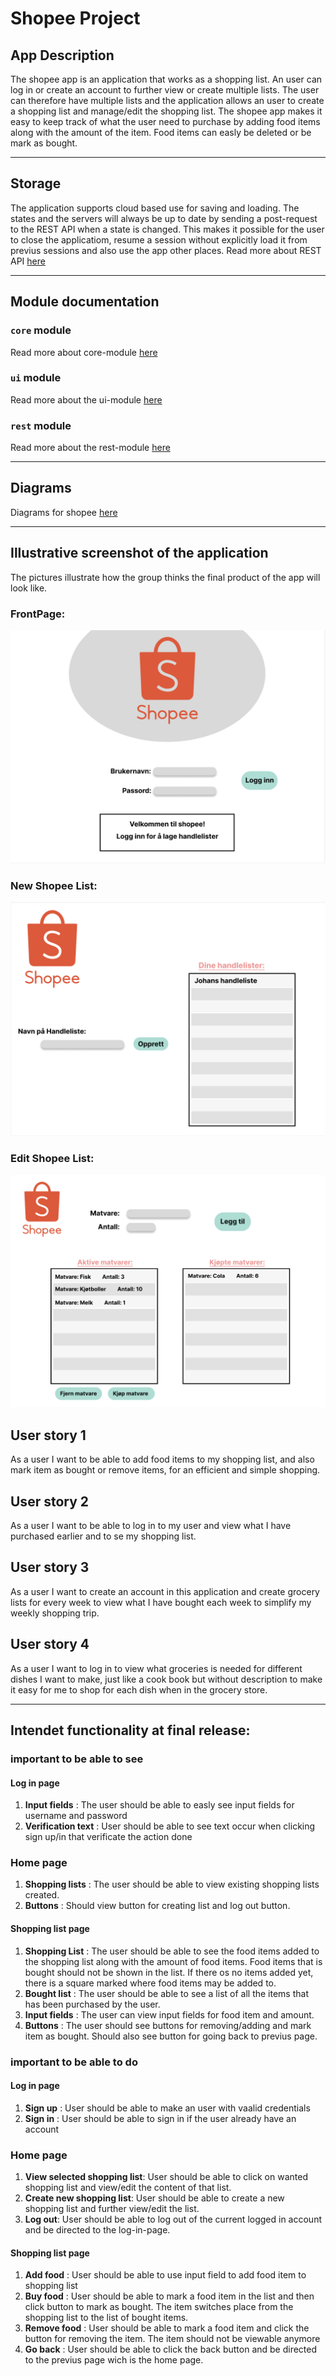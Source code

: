 # Shopee Project

## App Description
The shopee app is an application that works as a shopping list. An user can log in or create an account to further view or create multiple lists. The user can therefore have multiple lists and the application allows an user to create a shopping list and manage/edit the shopping list. The shopee app makes it easy to keep track of what the user need to purchase by adding food items along with the amount of the item. Food items can easly be deleted or be mark as bought. 
___

## Storage
The application supports cloud based use for saving and loading. The states and the servers will always be up to date by sending a post-request to the REST API when a state is changed. This makes it possible for the user to close the applicatiom, resume a session without explicitly load it from previus sessions and also use the app other places. Read more about REST API [here](docs/restapi.md)
_____

## Module documentation
### `core` module
Read more about core-module [here](shopee/core/readme.md)
### `ui` module
Read more about the ui-module [here](shopee/ui/readme.md)
### `rest` module
Read more about the rest-module [here](shopee/rest/readme.md)
_____
## Diagrams 
Diagrams for shopee [here](diagrams)

___

## Illustrative screenshot of the application

The pictures illustrate how the group thinks the final product of the app will look like. 

### FrontPage:
![FrontPage](shopee/ui/frame1.png)

### New Shopee List:
![New Shopee List](shopee/ui/frame2.png)

### Edit Shopee List:
![Edit Shopee List](shopee/ui/frame3.png)

## User story 1
As a user I want to be able to add food items to my shopping list, and also mark item as bought or remove items, for an efficient and simple shopping.
## User story 2
As a user I want to be able to log in to my user and view what I have purchased earlier and to se my shopping list.
## User story 3
As a user I want to create an account in this application and create grocery lists for every week to view what I have bought each week to simplify my weekly shopping trip. 
## User story 4
As a user I want to log in to view what groceries is needed for different dishes I want to make, just like a cook book but without description to make it easy for me to shop for each dish when in the grocery store.
_____

## Intendet functionality at final release:


### important to be able to see
#### Log in page
1. **Input fields** : The user should be able to easly see input fields for username and password
2. **Verification text** : User should be able to see text occur when clicking sign up/in that verificate the action done
### Home page
1. **Shopping lists** : The user should be able to view existing shopping lists created. 
2. **Buttons** : Should view button for creating list and log out button.
#### Shopping list page
1. **Shopping List** : The user should be able to see the food items added to the shopping list along with the amount of food items. Food items that is bought should not be shown in the list. If there os no items added yet, there is a square marked where food items may be added to.
2. **Bought list** : The user should be able to see a list of all the items that has been purchased by the user.
3. **Input fields** : The user can view input fields for food item and amount.
4. **Buttons** : The user should see buttons for removing/adding and mark item as bought. Should also see button for going back to previus page.

### important to be able to do
#### Log in page
1. **Sign up** : User should be able to make an user with vaalid credentials
2. **Sign in** : User should be able to sign in if the user already have an account
### Home page
1. **View selected shopping list**: User should be able to click on wanted shopping list and view/edit the content of that list.
2. **Create new shopping list**: User should be able to create a new shopping list and further view/edit the list.
3. **Log out**: User should be able to log out of the current logged in account and be directed to the log-in-page.
#### Shopping list page
1. **Add food** : User should be able to use input field to add food item to shopping list
2. **Buy food** : User should be able to mark a food item in the list and then click button to mark as bought. The item switches place from the shopping list to the list of bought items. 
3. **Remove food** : User should be able to mark a food item and click the button for removing the item. The item should not be viewable anymore 
4. **Go back** : User should be able to click the back button and be directed to the previus page wich is the home page.


